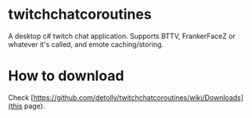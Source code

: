 # twitchchatcoroutines
A desktop c# twitch chat application. Supports BTTV, FrankerFaceZ or whatever it's called, and emote caching/storing. 

# How to download

Check [https://github.com/detolly/twitchchatcoroutines/wiki/Downloads](this page). 
